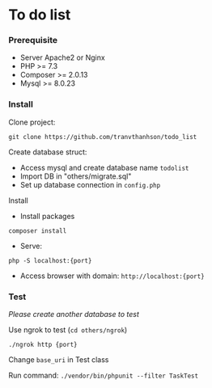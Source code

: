 # To do list

### Prerequisite
- Server Apache2 or Nginx
- PHP >= 7.3
- Composer >= 2.0.13
- Mysql >= 8.0.23
    
### Install
Clone project:
```
git clone https://github.com/tranvthanhson/todo_list
```
Create database struct:
- Access mysql and create database name `todolist`
- Import DB in "others/migrate.sql"
- Set up database connection in `config.php`

Install
- Install packages
```
composer install
```
- Serve:
```
php -S localhost:{port}
```
- Access browser with domain: `http://localhost:{port}`

### Test
*Please create another database to test*

Use ngrok to test (`cd others/ngrok`)
```
./ngrok http {port}
```

Change `base_uri` in Test class

Run command: `./vendor/bin/phpunit --filter TaskTest`
